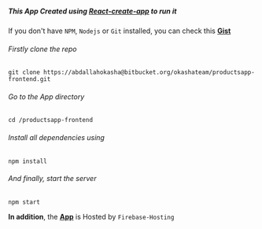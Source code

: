 ##### This App Created using [React-create-app](https://github.com/facebook/create-react-app "https://github.com/facebook/create-react-app") to run it

If you don't have `NPM`, `Nodejs` or `Git` installed, you can check this [**Gist**](https://gist.github.com/abdallahokasha/5e506c87e03453977f4f9d42929e183d "Guide for installation on Ubuntu 16.04")


###### Firstly clone the repo
`git clone https://abdallahokasha@bitbucket.org/okashateam/productsapp-frontend.git`

###### Go to the App directory
`cd /productsapp-frontend`

###### Install all dependencies using

`npm install`

###### And finally, start the server
`npm start`

**In addition**, the [**App**](https://products-fb1dc.firebaseapp.com/ "https://products-fb1dc.firebaseapp.com/") is Hosted by `Firebase-Hosting`
